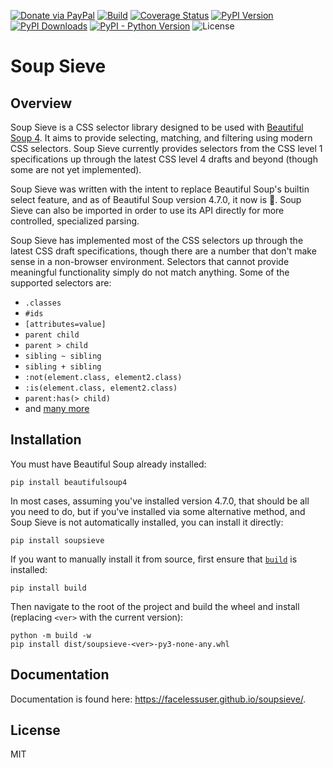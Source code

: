 [![Donate via PayPal][donate-image]][donate-link]
[![Build][github-ci-image]][github-ci-link]
[![Coverage Status][codecov-image]][codecov-link]
[![PyPI Version][pypi-image]][pypi-link]
[![PyPI Downloads][pypi-down]][pypi-link]
[![PyPI - Python Version][python-image]][pypi-link]
![License][license-image-mit]

# Soup Sieve

## Overview

Soup Sieve is a CSS selector library designed to be used with [Beautiful Soup 4][bs4]. It aims to provide selecting,
matching, and filtering using modern CSS selectors. Soup Sieve currently provides selectors from the CSS level 1
specifications up through the latest CSS level 4 drafts and beyond (though some are not yet implemented).

Soup Sieve was written with the intent to replace Beautiful Soup's builtin select feature, and as of Beautiful Soup
version 4.7.0, it now is :confetti_ball:. Soup Sieve can also be imported in order to use its API directly for
more controlled, specialized parsing.

Soup Sieve has implemented most of the CSS selectors up through the latest CSS draft specifications, though there are a
number that don't make sense in a non-browser environment. Selectors that cannot provide meaningful functionality simply
do not match anything. Some of the supported selectors are:

- `.classes`
- `#ids`
- `[attributes=value]`
- `parent child`
- `parent > child`
- `sibling ~ sibling`
- `sibling + sibling`
- `:not(element.class, element2.class)`
- `:is(element.class, element2.class)`
- `parent:has(> child)`
- and [many more](https://facelessuser.github.io/soupsieve/selectors/)


## Installation

You must have Beautiful Soup already installed:

```
pip install beautifulsoup4
```

In most cases, assuming you've installed version 4.7.0, that should be all you need to do, but if you've installed via
some alternative method, and Soup Sieve is not automatically installed, you can install it directly:

```
pip install soupsieve
```

If you want to manually install it from source, first ensure that [`build`](https://pypi.org/project/build/) is
installed:

```
pip install build
```

Then navigate to the root of the project and build the wheel and install (replacing `<ver>` with the current version):

```
python -m build -w
pip install dist/soupsieve-<ver>-py3-none-any.whl
```

## Documentation

Documentation is found here: https://facelessuser.github.io/soupsieve/.

## License

MIT

[bs4]: https://beautiful-soup-4.readthedocs.io/en/latest/#

[github-ci-image]: https://github.com/facelessuser/soupsieve/workflows/build/badge.svg
[github-ci-link]: https://github.com/facelessuser/soupsieve/actions?query=workflow%3Abuild+branch%3Amain
[codecov-image]: https://img.shields.io/codecov/c/github/facelessuser/soupsieve/master.svg?logo=codecov&logoColor=aaaaaa&labelColor=333333
[codecov-link]: https://codecov.io/github/facelessuser/soupsieve
[pypi-image]: https://img.shields.io/pypi/v/soupsieve.svg?logo=pypi&logoColor=aaaaaa&labelColor=333333
[pypi-down]: https://img.shields.io/pypi/dm/soupsieve.svg?logo=pypi&logoColor=aaaaaa&labelColor=333333
[pypi-link]: https://pypi.python.org/pypi/soupsieve
[python-image]: https://img.shields.io/pypi/pyversions/soupsieve?logo=python&logoColor=aaaaaa&labelColor=333333
[license-image-mit]: https://img.shields.io/badge/license-MIT-blue.svg?labelColor=333333
[donate-image]: https://img.shields.io/badge/Donate-PayPal-3fabd1?logo=paypal
[donate-link]: https://www.paypal.me/facelessuser
